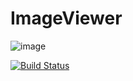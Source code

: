 # ImageViewer

![image](http://qiniu.404mzk.com/K-Logging_logo.png)

[![Build Status](https://travis-ci.org/[mzkmzk]/[K-Logging].png)](https://travis-ci.org/[mzkmzk]/[K-Logging])